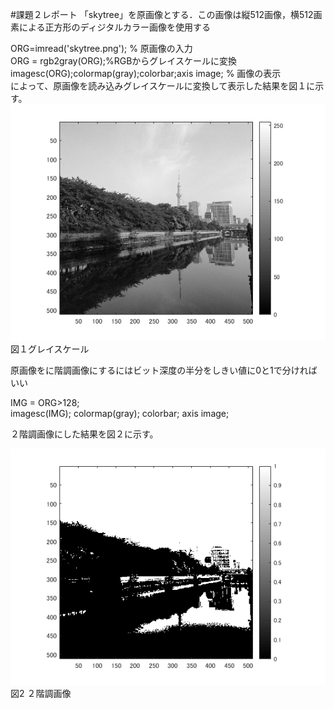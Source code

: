 #課題２レポート
「skytree」を原画像とする．この画像は縦512画像，横512画素による正方形のディジタルカラー画像を使用する

ORG=imread('skytree.png'); % 原画像の入力  
ORG = rgb2gray(ORG);%RGBからグレイスケールに変換  
imagesc(ORG);colormap(gray);colorbar;axis image; % 画像の表示  
によって、原画像を読み込みグレイスケールに変換して表示した結果を図１に示す。  
![図１](https://github.com/16ec044/lecture_image_processing/blob/own/image/2-1.png)  
図１グレイスケール  

原画像をに階調画像にするにはビット深度の半分をしきい値に0と1で分ければいい  

IMG = ORG>128;  
imagesc(IMG); colormap(gray); colorbar;  axis image;  
  
２階調画像にした結果を図２に示す。  

![図２](https://github.com/16ec044/lecture_image_processing/blob/own/image/2-2.png)  
図2 ２階調画像
